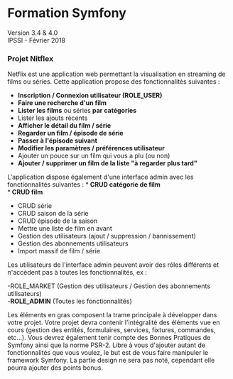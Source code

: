 Formation Symfony
========================

Version 3.4 & 4.0  
IPSSI - Février 2018

### Projet Nitflex

Netflix est une application web permettant la visualisation en streaming de films ou séries. Cette application propose des fonctionnalités suivantes :  

* <b>Inscription / Connexion utilisateur (ROLE_USER)</b>  
* <b>Faire une recherche d'un film</b>  
* <b>Lister les films</b> ou séries <b>par catégories</b>   
* Lister les ajouts récents  
* <b>Afficher le détail du film / série</b>    
* <b>Regarder un film / épisode de série</b>    
* <b>Passer à l'épisode suivant</b>    
* <b>Modifier les paramètres / préférences utilisateur</b>    
* Ajouter un pouce sur un film qui vous a plu (ou non)  
* <b>Ajouter / supprimer un film de la liste "à regarder plus tard"</b>  

L'application dispose également d'une interface admin avec les fonctionnalités suivantes :
*<b> CRUD catégorie de film</b>     
*<b> CRUD film</b>     
* CRUD série   
* CRUD saison de la série  
* CRUD épisode de la saison   
* Mettre une liste de film en avant  
* Gestion des utilisateurs (ajout / suppression / bannissement)    
* Gestion des abonnements utilisateurs    
* Import massif de film / série   
 
Les utilisateurs de l'interface admin peuvent avoir des rôles différents et n'accèdent pas à toutes les fonctionnalités, ex :

-ROLE_MARKET (Gestion des utilisateurs / Gestion des abonnements utilisateurs)   
-<b>ROLE_ADMIN</b> (Toutes les fonctionnalités)   
 
Les éléments en gras composent la trame principale à développer dans votre projet. Votre projet devra contenir l'intégralité des éléments vue en cours (gestion des entités, formulaires, services, fixtures, commandes, etc...). Vous devrez également tenir compte des Bonnes Pratiques de Symfony ainsi que la norme PSR-2. Libre à vous d'ajouter autant de fonctionnalités que vous voulez, le but est de vous faire manipuler le framework Symfony. La partie design ne sera pas noté, cependant elle pourra ajouter des points bonus.
